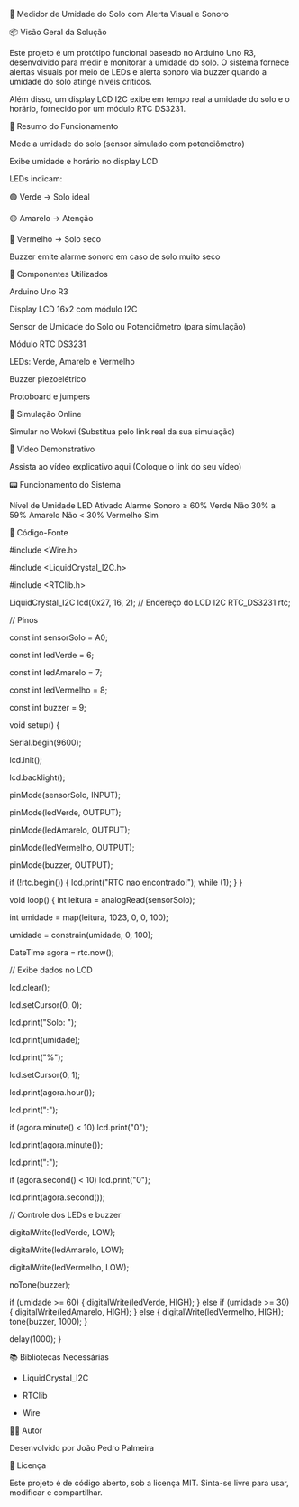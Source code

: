 🌱 Medidor de Umidade do Solo com Alerta Visual e Sonoro


📦 Visão Geral da Solução


Este projeto é um protótipo funcional baseado no Arduino Uno R3, desenvolvido para medir e monitorar a umidade do solo. O sistema fornece alertas visuais por meio de LEDs e alerta sonoro via buzzer quando a umidade do solo atinge níveis críticos.

Além disso, um display LCD I2C exibe em tempo real a umidade do solo e o horário, fornecido por um módulo RTC DS3231.

🔧 Resumo do Funcionamento


Mede a umidade do solo (sensor simulado com potenciômetro)

Exibe umidade e horário no display LCD

LEDs indicam:

🟢 Verde → Solo ideal

🟡 Amarelo → Atenção

🔴 Vermelho → Solo seco

Buzzer emite alarme sonoro em caso de solo muito seco

🧰 Componentes Utilizados


Arduino Uno R3

Display LCD 16x2 com módulo I2C

Sensor de Umidade do Solo ou Potenciômetro (para simulação)

Módulo RTC DS3231

LEDs: Verde, Amarelo e Vermelho

Buzzer piezoelétrico

Protoboard e jumpers

🔬 Simulação Online


Simular no Wokwi (Substitua pelo link real da sua simulação)

🎥 Vídeo Demonstrativo


Assista ao vídeo explicativo aqui (Coloque o link do seu vídeo)

📟 Funcionamento do Sistema


Nível de Umidade	LED Ativado	Alarme Sonoro
≥ 60%	Verde	Não
30% a 59%	Amarelo	Não
< 30%	Vermelho	Sim

📝 Código-Fonte


#include <Wire.h>


#include <LiquidCrystal_I2C.h>


#include <RTClib.h>


LiquidCrystal_I2C lcd(0x27, 16, 2); // Endereço do LCD I2C
RTC_DS3231 rtc;

// Pinos


const int sensorSolo = A0;


const int ledVerde = 6;


const int ledAmarelo = 7;


const int ledVermelho = 8;


const int buzzer = 9;



void setup() {


  Serial.begin(9600);

  
  lcd.init();

  
  lcd.backlight();

  

  pinMode(sensorSolo, INPUT);

  
  pinMode(ledVerde, OUTPUT);

  
  pinMode(ledAmarelo, OUTPUT);

  
  pinMode(ledVermelho, OUTPUT);

  
  pinMode(buzzer, OUTPUT);

  if (!rtc.begin()) {
    lcd.print("RTC nao encontrado!");
    while (1);
  }
}

void loop() {
  int leitura = analogRead(sensorSolo);

  
  int umidade = map(leitura, 1023, 0, 0, 100);

  
  umidade = constrain(umidade, 0, 100);

  

  DateTime agora = rtc.now();

  // Exibe dados no LCD

  
  lcd.clear();

  
  lcd.setCursor(0, 0);

  
  lcd.print("Solo: ");

  
  lcd.print(umidade);

  
  lcd.print("%");

  

  lcd.setCursor(0, 1);

  
  lcd.print(agora.hour());

  
  lcd.print(":");

  
  if (agora.minute() < 10) lcd.print("0");

  
  lcd.print(agora.minute());

  
  lcd.print(":");

  
  if (agora.second() < 10) lcd.print("0");

  
  lcd.print(agora.second());

  

  // Controle dos LEDs e buzzer

  
  digitalWrite(ledVerde, LOW);

  
  digitalWrite(ledAmarelo, LOW);

  
  digitalWrite(ledVermelho, LOW);

  
  noTone(buzzer);

  

  if (umidade >= 60) {
    digitalWrite(ledVerde, HIGH);
  } else if (umidade >= 30) {
    digitalWrite(ledAmarelo, HIGH);
  } else {
    digitalWrite(ledVermelho, HIGH);
    tone(buzzer, 1000);
  }

  delay(1000);
}


📚 Bibliotecas Necessárias


- LiquidCrystal_I2C

- RTClib

- Wire

👨‍💻 Autor


Desenvolvido por João Pedro Palmeira

📜 Licença


Este projeto é de código aberto, sob a licença MIT. Sinta-se livre para usar, modificar e compartilhar.

